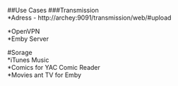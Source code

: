 ##Use Cases
###Transmission  
*Adress - http://archey:9091/transmission/web/#upload 


*OpenVPN  
*Emby Server  

#Sorage  
*iTunes Music  
*Comics for YAC Comic Reader  
*Movies ant TV for Emby  